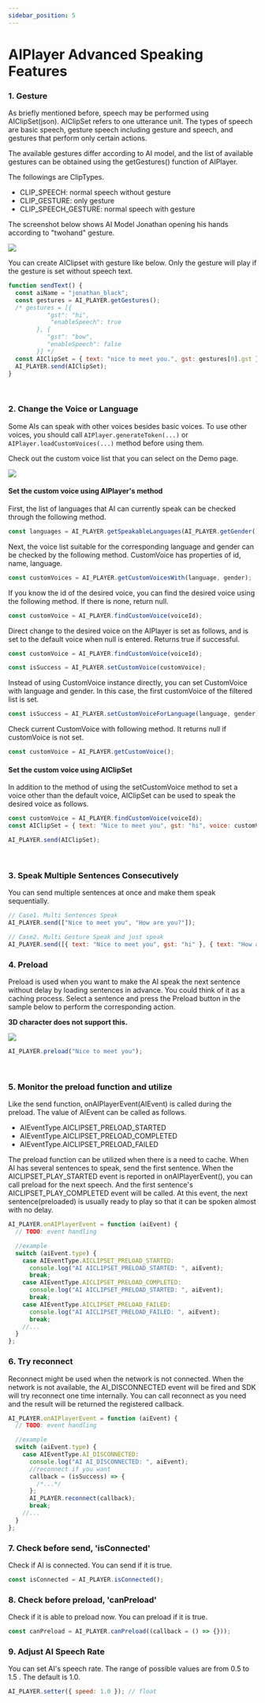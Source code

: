 ```yaml
---
sidebar_position: 5
---
```


# AIPlayer Advanced Speaking Features

### 1. Gesture

As briefly mentioned before, speech may be performed using AIClipSet(json). AIClipSet refers to one utterance unit. The types of speech are basic speech, gesture speech including gesture and speech, and gestures that perform only certain actions.

The available gestures differ according to AI model, and the list of available gestures can be obtained using the getGestures() function of AIPlayer.

The followings are ClipTypes.

- CLIP_SPEECH: normal speech without gesture
- CLIP_GESTURE: only gesture
- CLIP_SPEECH_GESTURE: normal speech with gesture

The screenshot below shows AI Model Jonathan opening his hands according to "twohand" gesture.

<img src="/img/aihuman/web/sdk_demo_gesture_r1.png" />

<br/>

You can create AIClipset with gesture like below. Only the gesture will play if the gesture is set without speech text.

```javascript
function sendText() {
  const aiName = "jonathan_black";
  const gestures = AI_PLAYER.getGestures();
  /* gestures = [{
		   "gst": "hi",
		    "enableSpeech": true
        }, {
		   "gst": "bow",
		   "enableSpeech": false
        }] */
  const AIClipSet = { text: "nice to meet you.", gst: gestures[0].gst }; //hi
  AI_PLAYER.send(AIClipSet);
}
```

<br/>

### 2. Change the Voice or Language

Some AIs can speak with other voices besides basic voices. To use other voices, you should call `AIPlayer.generateToken(...)` or `AIPlayer.loadCustomVoices(...)` method before using them.

Check out the custom voice list that you can select on the Demo page.

<img src="/img/aihuman/web/sdk_demo_04_r1.png" />

#### Set the custom voice using AIPlayer's method

First, the list of languages that AI can currently speak can be checked through the following method.

```javascript
const languages = AI_PLAYER.getSpeakableLanguages(AI_PLAYER.getGender());
```

Next, the voice list suitable for the corresponding language and gender can be checked by the following method. CustomVoice has properties of id, name, language.

```javascript
const customVoices = AI_PLAYER.getCustomVoicesWith(language, gender);
```

If you know the id of the desired voice, you can find the desired voice using the following method. If there is none, return null.

```javascript
const customVoice = AI_PLAYER.findCustomVoice(voiceId);
```

Direct change to the desired voice on the AIPlayer is set as follows, and is set to the default voice when null is entered. Returns true if successful.

```javascript
const customVoice = AI_PLAYER.findCustomVoice(voiceId);

const isSuccess = AI_PLAYER.setCustomVoice(customVoice);
```

Instead of using CustomVoice instance directly, you can set CustomVoice with language and gender. In this case, the first customVoice of the filtered list is set.

```javascript
const isSuccess = AI_PLAYER.setCustomVoiceForLanguage(language, gender);
```

Check current CustomVoice with following method. It returns null if customVoice is not set.

```javascript
const customVoice = AI_PLAYER.getCustomVoice();
```

#### Set the custom voice using AIClipSet

In addition to the method of using the setCustomVoice method to set a voice other than the default voice, AIClipSet can be used to speak the desired voice as follows.

```javascript
const customVoice = AI_PLAYER.findCustomVoice(voiceId);
const AIClipSet = { text: "Nice to meet you", gst: "hi", voice: customVoice };

AI_PLAYER.send(AIClipSet);
```

<br/>

### 3. Speak Multiple Sentences Consecutively

You can send multiple sentences at once and make them speak sequentially.

```javascript
// Case1. Multi Sentences Speak
AI_PLAYER.send(["Nice to meet you", "How are you?"]);

// Case2. Multi Gesture Speak and just speak
AI_PLAYER.send([{ text: "Nice to meet you", gst: "hi" }, { text: "How are you?" }]);
```

### 4. Preload

Preload is used when you want to make the AI speak the next sentence without delay by loading sentences in advance. You could think of it as a caching process. Select a sentence and press the Preload button in the sample below to perform the corresponding action.

**3D character does not support this.**

<img src="/img/aihuman/web/sdk_demo_preload_r1.png" />

```javascript
AI_PLAYER.preload("Nice to meet you");
```

<br/>

### 5. Monitor the preload function and utilize

Like the send function, onAIPlayerEvent(AIEvent) is called during the preload. The value of AIEvent can be called as follows.

- AIEventType.AICLIPSET_PRELOAD_STARTED
- AIEventType.AICLIPSET_PRELOAD_COMPLETED
- AIEventType.AICLIPSET_PRELOAD_FAILED

The preload function can be utilized when there is a need to cache. When AI has several sentences to speak, send the first sentence. When the AICLIPSET_PLAY_STARTED event is reported in onAIPlayerEvent(), you can call preload for the next speech. And the first sentence's AICLIPSET_PLAY_COMPLETED event will be called. At this event, the next sentence(preloaded) is usually ready to play so that it can be spoken almost with no delay.

```javascript
AI_PLAYER.onAIPlayerEvent = function (aiEvent) {
  // TODO: event handling

  //example
  switch (aiEvent.type) {
    case AIEventType.AICLIPSET_PRELOAD_STARTED:
      console.log("AI AICLIPSET_PRELOAD_STARTED: ", aiEvent);
      break;
    case AIEventType.AICLIPSET_PRELOAD_COMPLETED:
      console.log("AI AICLIPSET_PRELOAD_STARTED: ", aiEvent);
      break;
    case AIEventType.AICLIPSET_PRELOAD_FAILED:
      console.log("AI AICLIPSET_PRELOAD_FAILED: ", aiEvent);
      break;
    //...
  }
};
```

### 6. Try reconnect

Reconnect might be used when the network is not connected. When the network is not available, the AI_DISCONNECTED event will be fired and SDK will try reconnect one time internally. You can call reconnect as you need and the result will be returned the registered callback.

```javascript
AI_PLAYER.onAIPlayerEvent = function (aiEvent) {
  // TODO: event handling

  //example
  switch (aiEvent.type) {
    case AIEventType.AI_DISCONNECTED:
      console.log("AI AI_DISCONNECTED: ", aiEvent);
      //reconnect if you want
      callback = (isSuccess) => {
        /*...*/
      };
      AI_PLAYER.reconnect(callback);
      break;
    //...
  }
};
```

### 7. Check before send, 'isConnected'

Check if AI is connected. You can send if it is true.

```javascript
const isConnected = AI_PLAYER.isConnected();
```

### 8. Check before preload, 'canPreload'

Check if it is able to preload now. You can preload if it is true.

```javascript
const canPreload = AI_PLAYER.canPreload((callback = () => {}));
```

### 9. Adjust AI Speech Rate

You can set AI's speech rate. The range of possible values are from 0.5 to 1.5 . The default is 1.0.

```javascript
AI_PLAYER.setter({ speed: 1.0 }); // float
```

<br/>
